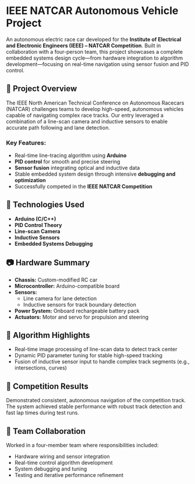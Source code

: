 # IEEE NATCAR Autonomous Vehicle Project

An autonomous electric race car developed for the **Institute of Electrical and Electronic Engineers (IEEE) – NATCAR Competition**. Built in collaboration with a four-person team, this project showcases a complete embedded systems design cycle—from hardware integration to algorithm development—focusing on real-time navigation using sensor fusion and PID control.

## 🚗 Project Overview

The IEEE North American Technical Conference on Autonomous Racecars (NATCAR) challenges teams to develop high-speed, autonomous vehicles capable of navigating complex race tracks. Our entry leveraged a combination of a line-scan camera and inductive sensors to enable accurate path following and lane detection.

### Key Features:
- Real-time line-tracing algorithm using **Arduino**
- **PID control** for smooth and precise steering
- **Sensor fusion** integrating optical and inductive data
- Stable embedded system design through intensive **debugging and optimization**
- Successfully competed in the **IEEE NATCAR Competition**

## 🧠 Technologies Used

- **Arduino (C/C++)**
- **PID Control Theory**
- **Line-scan Camera**
- **Inductive Sensors**
- **Embedded Systems Debugging**

## 📷 Hardware Summary

- **Chassis:** Custom-modified RC car
- **Microcontroller:** Arduino-compatible board
- **Sensors:**
  - Line camera for lane detection
  - Inductive sensors for track boundary detection
- **Power System:** Onboard rechargeable battery pack
- **Actuators:** Motor and servo for propulsion and steering

## 🔧 Algorithm Highlights

- Real-time image processing of line-scan data to detect track center
- Dynamic PID parameter tuning for stable high-speed tracking
- Fusion of inductive sensor input to handle complex track segments (e.g., intersections, curves)

## 🏁 Competition Results

Demonstrated consistent, autonomous navigation of the competition track. The system achieved stable performance with robust track detection and fast lap times during test runs.

## 👥 Team Collaboration

Worked in a four-member team where responsibilities included:
- Hardware wiring and sensor integration
- Real-time control algorithm development
- System debugging and tuning
- Testing and iterative performance refinement
